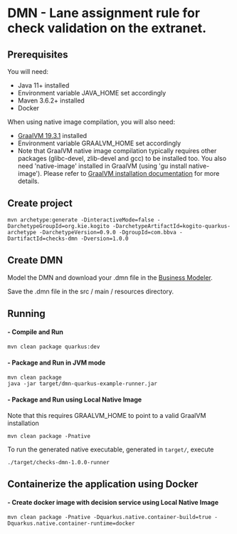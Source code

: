 # DMN - Lane assignment rule for check validation on the extranet.

## Prerequisites

You will need:
  - Java 11+ installed
  - Environment variable JAVA_HOME set accordingly
  - Maven 3.6.2+ installed
  - Docker

When using native image compilation, you will also need:
  - [GraalVM 19.3.1](https://github.com/oracle/graal/releases/tag/vm-19.3.1) installed
  - Environment variable GRAALVM_HOME set accordingly
  - Note that GraalVM native image compilation typically requires other packages (glibc-devel, zlib-devel and gcc) to be installed too.  You also need 'native-image' installed in GraalVM (using 'gu install native-image'). Please refer to [GraalVM installation documentation](https://www.graalvm.org/docs/reference-manual/aot-compilation/#prerequisites) for more details.

## Create project

```
mvn archetype:generate -DinteractiveMode=false -DarchetypeGroupId=org.kie.kogito -DarchetypeArtifactId=kogito-quarkus-archetype -DarchetypeVersion=0.9.0 -DgroupId=com.bbva -DartifactId=checks-dmn -Dversion=1.0.0
```

## Create DMN

Model the DMN and download your .dmn file in the [Business Modeler](https://kiegroup.github.io/kogito-online/#/).

Save the .dmn file in the src / main / resources directory.

## Running

#### - Compile and Run

```
mvn clean package quarkus:dev
```

#### - Package and Run in JVM mode

```
mvn clean package
java -jar target/dmn-quarkus-example-runner.jar
```

#### - Package and Run using Local Native Image

Note that this requires GRAALVM_HOME to point to a valid GraalVM installation

```
mvn clean package -Pnative
```

To run the generated native executable, generated in `target/`, execute

```
./target/checks-dmn-1.0.0-runner
```

## Containerize the application using Docker

#### - Create docker image with decision service using Local Native Image

```
mvn clean package -Pnative -Dquarkus.native.container-build=true -Dquarkus.native.container-runtime=docker
```
